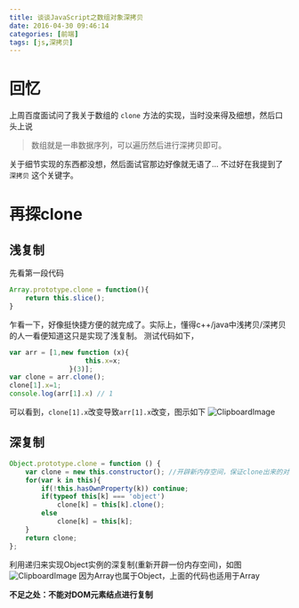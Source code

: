 ```yaml
---
title: 谈谈JavaScript之数组对象深拷贝
date: 2016-04-30 09:46:14
categories: [前端]
tags: [js,深拷贝]
---
```


# 回忆
上周百度面试问了我关于数组的 `clone` 方法的实现，当时没来得及细想，然后口头上说
> 数组就是一串数据序列，可以遍历然后进行深拷贝即可。

关于细节实现的东西都没想，然后面试官那边好像就无语了... 不过好在我提到了 `深拷贝` 这个关键字。
<!--more-->

# 再探clone
## 浅复制
先看第一段代码
```javascript
Array.prototype.clone = function(){
    return this.slice();
}
```
乍看一下，好像挺快捷方便的就完成了。实际上，懂得c++/java中浅拷贝/深拷贝的人一看便知道这只是实现了浅复制。
测试代码如下，
```javascript
var arr = [1,new function (x){
                   this.x=x;
               }(3)];
var clone = arr.clone();
clone[1].x=1;
console.log(arr[1].x) // 1
```
可以看到，`clone[1].x`改变导致`arr[1].x`改变，图示如下
![ClipboardImage](http://obu9je6ng.bkt.clouddn.com/FqCHIEcVbSalCKIPiUhEDlAcEnR8?imageslim)

## 深复制
```javascript
Object.prototype.clone = function () {
    var clone = new this.constructor(); //开辟新内存空间，保证clone出来的对象也有一个属性能够指向原对象的原型对象。
    for(var k in this){
        if(!this.hasOwnProperty(k)) continue;
        if(typeof this[k] === 'object')
            clone[k] = this[k].clone();
        else
            clone[k] = this[k];
    }
    return clone;
};

```
利用递归来实现Object实例的深复制(重新开辟一份内存空间)，如图
![ClipboardImage](http://obu9je6ng.bkt.clouddn.com/FkJZyQCbjx-o38csKs5ky9Bhf1hP?imageslim)
因为Array也属于Object，上面的代码也适用于Array

**不足之处：不能对DOM元素结点进行复制**
